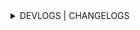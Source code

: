 <details>
 <summary>DEVLOGS | CHANGELOGS</summary>

### 27.04.24

<ul>
  <li> створено локацію та оточення </li>
</ul>

![image](https://github.com/YurkevichVA/UnityFinal/assets/67063105/eb20291f-8014-4958-8349-5b06f1add5ba)

<ul>
  <li> реалізований повний цикл бою </li>
</ul>

<img src="https://github.com/user-attachments/assets/b07fcaf9-0e9b-4fef-b15d-871a0d985d81">

<ul>
  <li> видалені деякі зайві файли ассетів </li>
  <li> перероблена та розширена машина станів гравця </li>
  <li> реалізована атака гравця </li>
</ul>

https://github.com/YurkevichVA/UnityFinal/assets/67063105/cb952ddf-cad1-4ccc-ae44-2c89e99208fe

<hr>

### 11.04.24
<ul>
  <li> релазована підсвідка ворогів при наведенні миші </li>
</ul>

https://github.com/YurkevichVA/UnityFinal/assets/67063105/16391af6-89d4-4265-af21-c41b7412b4d7

<hr>

### 21.03.24
<ul>
  <li> реалізовано компас з маркером квесту </li>
  <li> додані пакети ассетів: 
    <a href="https://assetstore.unity.com/packages/2d/gui/icons/modern-rpg-free-icons-pack-264706"> Modern RPG - Free icons pack </a>
  </li>
</ul>

https://github.com/YurkevichVA/UnityFinal/assets/67063105/8b7bf991-300c-4408-8205-df280bced8cd

<hr>

### 15.03.24

<ul>
  <li> додано меню паузи, кнопка відкриття паузи та поле для квесту </li>
  <li> додані пакети ассетів: 
    <a href="https://assetstore.unity.com/packages/2d/fonts/free-pixel-art-font-pack-blackbold-and-greybold-181381"> Free Pixel Art Font Pack: 'BlackBold' and 'GreyBold' </a>, 
    <a href="https://assetstore.unity.com/packages/2d/gui/icons/simple-icons-81515"> Simple Icons </a>, 
    <a href="https://assetstore.unity.com/packages/2d/gui/icons/free-ui-pack-170878"> Free Ui Pack </a>, 
    <a href="https://assetstore.unity.com/packages/2d/fonts/bubble-font-free-version-24987"> Bubble Font (Free Version) </a>
  </li>
</ul>

![image](https://github.com/YurkevichVA/UnityFinal/assets/67063105/94fd854f-3d32-4ec0-97c4-7d3cfcabb491)

<ul>
  <li> реалізоване позиціонування гравця на початку бою </li>
  <li> реалізоване повертання ворогів на початку бою </li>
</ul>

https://github.com/YurkevichVA/UnityFinal/assets/67063105/cd9c4cc0-ead0-45be-b4a2-ccce00b856e6

<hr>

### 14.03.24

<ul>
  <li> інтегроване керування камерою за допомогою пакета Cinemachine </li>
  <li> налаштований перехід камери на позицію в бою </li>
</ul>

https://github.com/YurkevichVA/UnityFinal/assets/67063105/f10dcca3-a813-4895-8538-43dac9daa20a

<hr>

### 13.03.24

<ul>
  <li> прибрано зайві об'єкти зі сцени </li>
  <li> позиціонування ворогів на початку бою </li>
  <li> реалізована зміна дню та ночі </li>
</ul>

<hr>

### 08.03.24

<ul>
  <li> сконструйовано базову сцену бою </li>
  <li> камері додано idle анімацію </li>
</ul>

<hr>

### 07.03.24

<ul>
  <li> покращені переходи між анімацєю idle та руху </li>
  <li> встановлені межі нахилу камери </li>
  <li> визначена тема проєкту - РПГ з покроковою бойовою системою про лицяря-ліса. </li>
  <li> додано ассет-пак <a href="https://assetstore.unity.com/packages/3d/characters/animals/dog-knight-pbr-polyart-135227">Dog Knight PBR Polyart</a> </li>
  <li> налаштовано рух, керування камерою, анімації ходьби для гравця </li>
</ul>

<hr>

</details>
